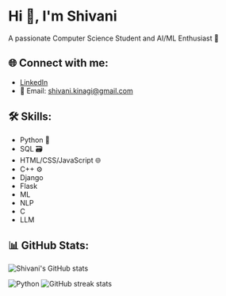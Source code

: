 # Hi 👋, I'm Shivani  
A passionate Computer Science Student and AI/ML Enthusiast 🚀  

## 🌐 Connect with me:
- [LinkedIn](https://www.linkedin.com/in/shivani-kinagi-b630b829a/)
- 📧 Email: shivani.kinagi@gmail.com

## 🛠️ Skills:
- Python 🐍  
- SQL 🗃️  
- HTML/CSS/JavaScript 🌐  
- C++ ⚙️
- Django
- Flask
- ML
- NLP
- C
- LLM

## 📊 GitHub Stats:
![Shivani's GitHub stats](https://github-readme-stats.vercel.app/api?username=Shivanikinagi&show_icons=true&theme=radical)

![Python](https://img.shields.io/badge/Python-3776AB?style=for-the-badge&logo=python&logoColor=white)
![GitHub streak stats](https://streak-stats.demolab.com?user=Shivanikinagi&theme=radical)
